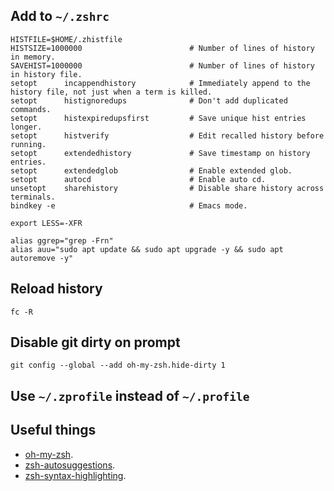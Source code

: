 ## Add to `~/.zshrc`

```shell
HISTFILE=$HOME/.zhistfile
HISTSIZE=1000000                        # Number of lines of history in memory.
SAVEHIST=1000000                        # Number of lines of history in history file.
setopt      incappendhistory            # Immediately append to the history file, not just when a term is killed.
setopt      histignoredups              # Don't add duplicated commands.
setopt      histexpiredupsfirst         # Save unique hist entries longer.
setopt      histverify                  # Edit recalled history before running.
setopt      extendedhistory             # Save timestamp on history entries.
setopt      extendedglob				# Enable extended glob.
setopt      autocd                      # Enable auto cd.
unsetopt    sharehistory                # Disable share history across terminals.
bindkey -e                              # Emacs mode.

export LESS=-XFR

alias ggrep="grep -Frn"
alias auu="sudo apt update && sudo apt upgrade -y && sudo apt autoremove -y"
```

## Reload history

```shell
fc -R
```

## Disable git dirty on prompt

```shel
git config --global --add oh-my-zsh.hide-dirty 1
```

## Use `~/.zprofile` instead of `~/.profile`

## Useful things

- [oh-my-zsh](https://github.com/robbyrussell/oh-my-zsh).
- [zsh-autosuggestions](https://github.com/zsh-users/zsh-autosuggestions/blob/master/INSTALL.md).
- [zsh-syntax-highlighting](https://github.com/zsh-users/zsh-syntax-highlighting/blob/master/INSTALL.md).

